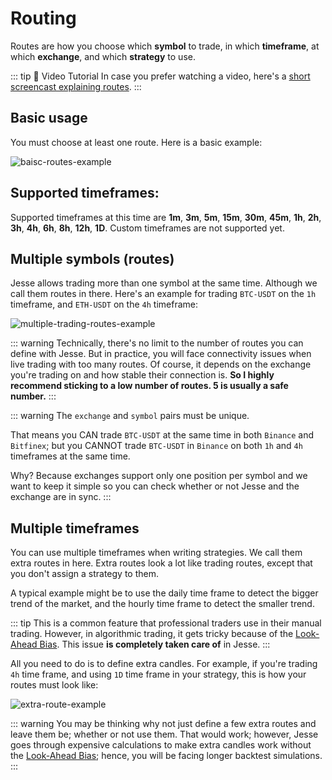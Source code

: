 # Routing

Routes are how you choose which **symbol** to trade, in which **timeframe**, at which **exchange**, and which **strategy** to use.

::: tip 🎥 Video Tutorial
In case you prefer watching a video, here's a [short screencast explaining routes](https://bit.ly/3SuI00c).
:::

## Basic usage

You must choose at least one route. Here is a basic example:

![baisc-routes-example](https://jesse.trade/storage/images/docs/baisc-routes-example.jpg)


## Supported timeframes:

Supported timeframes at this time are **1m**, **3m**, **5m**, **15m**, **30m**, **45m**, **1h**, **2h**, **3h**, **4h**, **6h**, **8h**, **12h**, **1D**. Custom timeframes are not supported yet. 
## Multiple symbols (routes)

Jesse allows trading more than one symbol at the same time. Although we call them routes in there. Here's an example for trading `BTC-USDT` on the `1h` timeframe, and `ETH-USDT` on the `4h` timeframe:

![multiple-trading-routes-example](https://jesse.trade/storage/images/docs/multiple-trading-routes-example.jpg)

::: warning
Technically, there's no limit to the number of routes you can define with Jesse. But in practice, you will face connectivity issues when live trading with too many routes. Of course, it depends on the exchange you're trading on and how stable their connection is. **So I highly recommend sticking to a low number of routes. 5 is usually a safe number.**
:::

::: warning
The `exchange` and `symbol` pairs must be unique.

That means you CAN trade `BTC-USDT` at the same time in both `Binance` and `Bitfinex`; but you CANNOT trade `BTC-USDT` in `Binance` on both `1h` and `4h` timeframes at the same time.

Why? Because exchanges support only one position per symbol and we want to keep it simple so you can check whether or not Jesse and the exchange are in sync.
:::

## Multiple timeframes

You can use multiple timeframes when writing strategies. We call them extra routes in here. Extra routes look a lot like trading routes, except that you don't assign a strategy to them.  

A typical example might be to use the daily time frame to detect the bigger trend of the market, and the hourly time frame to detect the smaller trend.

::: tip
This is a common feature that professional traders use in their manual trading. However, in algorithmic trading, it gets tricky because of the [Look-Ahead Bias](https://www.investopedia.com/terms/l/lookaheadbias.asp). This issue **is completely taken care of** in Jesse.
:::

All you need to do is to define extra candles. For example, if you're trading `4h` time frame, and using `1D` time frame in your strategy, this is how your routes must look like:

![extra-route-example](https://jesse.trade/storage/images/docs/extra-route-example.jpg)

::: warning
You may be thinking why not just define a few extra routes and leave them be; whether or not use them. That would work; however, Jesse goes through expensive calculations to make extra candles work without the [Look-Ahead Bias](https://www.investopedia.com/terms/l/lookaheadbias.asp); hence, you will be facing longer backtest simulations.
:::
